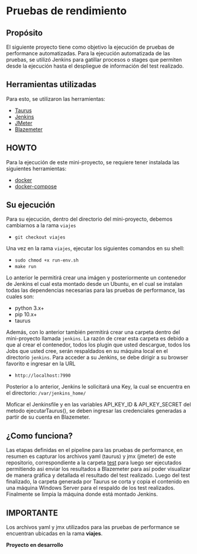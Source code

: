 # Pruebas de rendimiento
## Propósito
El siguiente proyecto tiene como objetivo la ejecución de pruebas de performance automatizadas.
Para la ejecución automatizada de las pruebas, se utilizó Jenkins para gatillar procesos o stages que permiten desde la ejecución hasta el despliegue de información del test realizado.
## Herramientas utilizadas
Para esto, se utilizaron las herramientas:

* [Taurus](https://gettaurus.org/)
* [Jenkins](https://jenkins.io/)
* [JMeter](https://jmeter.apache.org/)
* [Blazemeter](https://www.blazemeter.com/)

## HOWTO
Para la ejecución de este mini-proyecto, se requiere tener instalada las siguientes herramientas:

* [docker](https://www.docker.com/)
* [docker-compose](https://docs.docker.com/compose/)

## Su ejecución

Para su ejecución, dentro del directorio del mini-proyecto, debemos cambiarnos a la rama `viajes`

* `git checkout viajes`

Una vez en la rama `viajes`, ejecutar los siguientes comandos en su shell:

* `sudo chmod +x run-env.sh`
* `make run`

Lo anterior le permitirá crear una imágen y posteriormente un contenedor de Jenkins el cual esta montado desde un Ubuntu, en el cual se instalan todas las dependencias necesarias para las pruebas de performance, las cuales son:

* python 3.x+
* pip 10.x+
* taurus

Además, con lo anterior también permitirá crear una carpeta dentro del mini-proyecto llamada `jenkins`. La razón de crear esta carpeta es debido a que al crear el contenedor, todos los plugin que usted descargue, todos los Jobs que usted cree, serán respaldados en su máquina local en el directorio `jenkins`.
Para acceder a su Jenkins, se debe dirigir a su browser favorito e ingresar en la URL

* `http://localhost:7990`

Posterior a lo anterior, Jenkins le solicitará una Key, la cual se encuentra en el directorio: `/var/jenkins_home/`


Moficar el Jenkinsfile y en las variables API_KEY_ID & API_KEY_SECRET del metodo ejecutarTaurus(), se deben ingresar las credenciales generadas a partir de su cuenta en Blazemeter.

## ¿Como funciona?

Las etapas definidas en el pipeline para las pruebas de performance, en resumen es capturar los archivos yaml (taurus) y jmx (jmeter) de este repositorio, correspondiente a la carpeta [test](/test) para luego ser ejecutados permitiendo asi enviar los resultados a Blazemeter para así poder visualizar de manera gráfica y detallada el resultado del test realizado. Luego del test finalizado, la carpeta generada por Taurus se corta y copia el contenido en una máquina Windows Server para el respaldo de los test realizados. Finalmente se limpia la máquina donde está montado Jenkins.

## IMPORTANTE
Los archivos yaml y jmx utilizados para las pruebas de performance se encuentran ubicadas en la rama **viajes**.

**Proyecto en desarrollo**